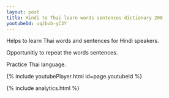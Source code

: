 ```yaml
---
layout: post
title: Hindi to Thai learn words sentences dictionary 200 
youtubeId: uqJbub-yC3Y
---
```

 
 
Helps to learn Thai words and sentences for Hindi speakers.

Opportunitiy to repeat the words sentences. 

Practice Thai language. 
 
{% include youtubePlayer.html id=page.youtubeId %}
 
 
{% include analytics.html %}